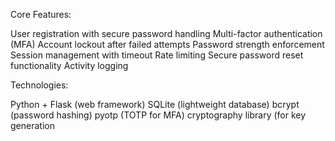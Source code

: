 Core Features:

User registration with secure password handling
Multi-factor authentication (MFA)
Account lockout after failed attempts
Password strength enforcement
Session management with timeout
Rate limiting
Secure password reset functionality
Activity logging

Technologies:

Python + Flask (web framework)
SQLite (lightweight database)
bcrypt (password hashing)
pyotp (TOTP for MFA)
cryptography library (for key generation
